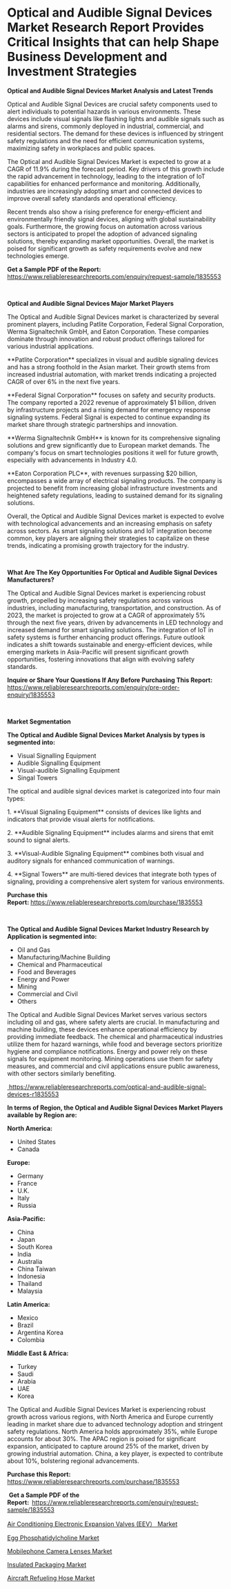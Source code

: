 <p><h1>Optical and Audible Signal Devices Market Research Report Provides Critical Insights that can help Shape Business Development and Investment Strategies</h1></p><p><strong>Optical and Audible Signal Devices Market Analysis and Latest Trends</strong></p>
<p><p>Optical and Audible Signal Devices are crucial safety components used to alert individuals to potential hazards in various environments. These devices include visual signals like flashing lights and audible signals such as alarms and sirens, commonly deployed in industrial, commercial, and residential sectors. The demand for these devices is influenced by stringent safety regulations and the need for efficient communication systems, maximizing safety in workplaces and public spaces.</p><p>The Optical and Audible Signal Devices Market is expected to grow at a CAGR of 11.9% during the forecast period. Key drivers of this growth include the rapid advancement in technology, leading to the integration of IoT capabilities for enhanced performance and monitoring. Additionally, industries are increasingly adopting smart and connected devices to improve overall safety standards and operational efficiency. </p><p>Recent trends also show a rising preference for energy-efficient and environmentally friendly signal devices, aligning with global sustainability goals. Furthermore, the growing focus on automation across various sectors is anticipated to propel the adoption of advanced signaling solutions, thereby expanding market opportunities. Overall, the market is poised for significant growth as safety requirements evolve and new technologies emerge.</p></p>
<p><strong>Get a Sample PDF of the Report:&nbsp;</strong> <a href="https://www.reliableresearchreports.com/enquiry/request-sample/1835553?utm_campaign=16&utm_medium=2&utm_source=Github&utm_content=ia&utm_term=16102024&utm_id=optical-and-audible-signal-devices">https://www.reliableresearchreports.com/enquiry/request-sample/1835553</a></p>
<p>&nbsp;</p>
<p><strong>Optical and Audible Signal Devices Major Market Players</strong></p>
<p><p>The Optical and Audible Signal Devices market is characterized by several prominent players, including Patlite Corporation, Federal Signal Corporation, Werma Signaltechnik GmbH, and Eaton Corporation. These companies dominate through innovation and robust product offerings tailored for various industrial applications.</p><p>**Patlite Corporation** specializes in visual and audible signaling devices and has a strong foothold in the Asian market. Their growth stems from increased industrial automation, with market trends indicating a projected CAGR of over 6% in the next five years.</p><p>**Federal Signal Corporation** focuses on safety and security products. The company reported a 2022 revenue of approximately $1 billion, driven by infrastructure projects and a rising demand for emergency response signaling systems. Federal Signal is expected to continue expanding its market share through strategic partnerships and innovation.</p><p>**Werma Signaltechnik GmbH** is known for its comprehensive signaling solutions and grew significantly due to European market demands. The company's focus on smart technologies positions it well for future growth, especially with advancements in Industry 4.0.</p><p>**Eaton Corporation PLC**, with revenues surpassing $20 billion, encompasses a wide array of electrical signaling products. The company is projected to benefit from increasing global infrastructure investments and heightened safety regulations, leading to sustained demand for its signaling solutions.</p><p>Overall, the Optical and Audible Signal Devices market is expected to evolve with technological advancements and an increasing emphasis on safety across sectors. As smart signaling solutions and IoT integration become common, key players are aligning their strategies to capitalize on these trends, indicating a promising growth trajectory for the industry.</p></p>
<p>&nbsp;</p>
<p><strong>What Are The Key Opportunities For Optical and Audible Signal Devices Manufacturers?</strong></p>
<p><p>The Optical and Audible Signal Devices market is experiencing robust growth, propelled by increasing safety regulations across various industries, including manufacturing, transportation, and construction. As of 2023, the market is projected to grow at a CAGR of approximately 5% through the next five years, driven by advancements in LED technology and increased demand for smart signaling solutions. The integration of IoT in safety systems is further enhancing product offerings. Future outlook indicates a shift towards sustainable and energy-efficient devices, while emerging markets in Asia-Pacific will present significant growth opportunities, fostering innovations that align with evolving safety standards.</p></p>
<p><strong>Inquire or Share Your Questions If Any Before Purchasing This Report:</strong> <a href="https://www.reliableresearchreports.com/enquiry/pre-order-enquiry/1835553?utm_campaign=16&utm_medium=2&utm_source=Github&utm_content=ia&utm_term=16102024&utm_id=optical-and-audible-signal-devices">https://www.reliableresearchreports.com/enquiry/pre-order-enquiry/1835553</a></p>
<p>&nbsp;</p>
<p><strong>Market Segmentation</strong></p>
<p><strong>The Optical and Audible Signal Devices Market Analysis by types is segmented into:</strong></p>
<p><ul><li>Visual Signalling Equipment</li><li>Audible Signalling Equipment</li><li>Visual-audible Signalling Equipment</li><li>Singal Towers</li></ul></p>
<p><p>The optical and audible signal devices market is categorized into four main types: </p><p>1. **Visual Signaling Equipment** consists of devices like lights and indicators that provide visual alerts for notifications.</p><p>2. **Audible Signaling Equipment** includes alarms and sirens that emit sound to signal alerts.</p><p>3. **Visual-Audible Signaling Equipment** combines both visual and auditory signals for enhanced communication of warnings.</p><p>4. **Signal Towers** are multi-tiered devices that integrate both types of signaling, providing a comprehensive alert system for various environments.</p></p>
<p><strong>Purchase this Report:&nbsp;</strong><a href="https://www.reliableresearchreports.com/purchase/1835553?utm_campaign=16&utm_medium=2&utm_source=Github&utm_content=ia&utm_term=16102024&utm_id=optical-and-audible-signal-devices">https://www.reliableresearchreports.com/purchase/1835553</a></p>
<p>&nbsp;</p>
<p><strong>The Optical and Audible Signal Devices Market Industry Research by Application is segmented into:</strong></p>
<p><ul><li>Oil and Gas</li><li>Manufacturing/Machine Building</li><li>Chemical and Pharmaceutical</li><li>Food and Beverages</li><li>Energy and Power</li><li>Mining</li><li>Commercial and Civil</li><li>Others</li></ul></p>
<p><p>The Optical and Audible Signal Devices Market serves various sectors including oil and gas, where safety alerts are crucial. In manufacturing and machine building, these devices enhance operational efficiency by providing immediate feedback. The chemical and pharmaceutical industries utilize them for hazard warnings, while food and beverage sectors prioritize hygiene and compliance notifications. Energy and power rely on these signals for equipment monitoring. Mining operations use them for safety measures, and commercial and civil applications ensure public awareness, with other sectors similarly benefiting.</p></p>
<p><a href="https://www.reliableresearchreports.com/optical-and-audible-signal-devices-r1835553?utm_campaign=16&utm_medium=2&utm_source=Github&utm_content=ia&utm_term=16102024&utm_id=optical-and-audible-signal-devices">&nbsp;https://www.reliableresearchreports.com/optical-and-audible-signal-devices-r1835553</a></p>
<p><strong>In terms of Region, the Optical and Audible Signal Devices Market Players available by Region are:</strong></p>
<p>
    <p> <strong> North America: </strong>
        <ul>
            <li>United States</li>
            <li>Canada</li>
        </ul>
        </p> 
    <p> <strong> Europe: </strong>
        <ul>
            <li>Germany</li>
            <li>France</li>
            <li>U.K.</li>
            <li>Italy</li>
            <li>Russia</li>
        </ul>
        </p> 
    <p> <strong> Asia-Pacific: </strong>
        <ul>
            <li>China</li>
            <li>Japan</li>
            <li>South Korea</li>
            <li>India</li>
            <li>Australia</li>
            <li>China Taiwan</li>
            <li>Indonesia</li>
            <li>Thailand</li>
            <li>Malaysia</li>
        </ul>
        </p> 
    <p> <strong> Latin America: </strong>
        <ul>
            <li>Mexico</li>
            <li>Brazil</li>
            <li>Argentina Korea</li>
            <li>Colombia</li>
        </ul>
        </p> 
    <p> <strong> Middle East & Africa: </strong>
        <ul>
            <li>Turkey</li>
            <li>Saudi</li>
            <li>Arabia</li>
            <li>UAE</li>
            <li>Korea</li>
        </ul>
    </p>
    </p>
<p><p>The Optical and Audible Signal Devices Market is experiencing robust growth across various regions, with North America and Europe currently leading in market share due to advanced technology adoption and stringent safety regulations. North America holds approximately 35%, while Europe accounts for about 30%. The APAC region is poised for significant expansion, anticipated to capture around 25% of the market, driven by growing industrial automation. China, a key player, is expected to contribute about 10%, bolstering regional advancements.</p></p>
<p><strong>Purchase this Report: </strong><a href="https://www.reliableresearchreports.com/purchase/1835553?utm_campaign=16&utm_medium=2&utm_source=Github&utm_content=ia&utm_term=16102024&utm_id=optical-and-audible-signal-devices">https://www.reliableresearchreports.com/purchase/1835553</a></p>
<p>&nbsp;<strong>Get a Sample PDF of the Report:&nbsp;&nbsp;</strong><a href="https://www.reliableresearchreports.com/enquiry/request-sample/1835553?utm_campaign=16&utm_medium=2&utm_source=Github&utm_content=ia&utm_term=16102024&utm_id=optical-and-audible-signal-devices">https://www.reliableresearchreports.com/enquiry/request-sample/1835553</a></p>
<p><strong></strong></p>
<p><p><a href="https://github.com/pinesamshigoz/Market-Research-Report-List-1/blob/main/air-conditioning-electronic-expansion-valves-eev-market.md?utm_campaign=16&utm_medium=2&utm_source=Github&utm_content=ia&utm_term=16102024&utm_id=optical-and-audible-signal-devices">Air Conditioning Electronic Expansion Valves (EEV） Market</a></p><p><a href="https://www.linkedin.com/pulse/egg-phosphatidylcholine-market-share-analysis-growth-trends-koikf?utm_campaign=16&utm_medium=2&utm_source=Github&utm_content=ia&utm_term=16102024&utm_id=optical-and-audible-signal-devices">Egg Phosphatidylcholine Market</a></p><p><a href="https://github.com/roydonhol47/Market-Research-Report-List-1/blob/main/mobilephone-camera-lenses-market.md?utm_campaign=16&utm_medium=2&utm_source=Github&utm_content=ia&utm_term=16102024&utm_id=optical-and-audible-signal-devices">Mobilephone Camera Lenses Market</a></p><p><a href="https://www.linkedin.com/pulse/insulated-packaging-industry-forecast-market-shifts-h01lf?utm_campaign=16&utm_medium=2&utm_source=Github&utm_content=ia&utm_term=16102024&utm_id=optical-and-audible-signal-devices">Insulated Packaging Market</a></p><p><a href="https://www.linkedin.com/pulse/global-aircraft-refueling-hose-market-analysis-key-trends-cveif?utm_campaign=16&utm_medium=2&utm_source=Github&utm_content=ia&utm_term=16102024&utm_id=optical-and-audible-signal-devices">Aircraft Refueling Hose Market</a></p></p>
